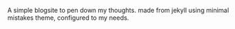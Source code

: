 A simple blogsite to pen down my thoughts. made from jekyll using minimal mistakes theme, configured to my needs.
